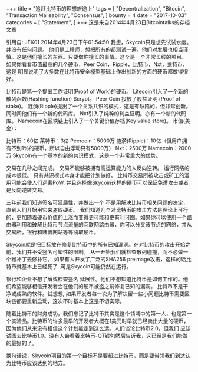 +++ title = "追赶比特币的理想旅途上" tags = [ "Decentralization", "Bitcoin", "Transaction Malleability", "Consensus", ] bounty = 4 date = "2017-10-03" categories = [ "Statement", ] +++ 这是来自2014年4月23日Bitcointalks的存档文章

引用自: JFK01 2014年4月23日下午01:54:50
我想，Skycoin只是想先试试水度。并没有任何问题。 他们是工程师，想把所有的都测试一遍。他们对发展也相当谨慎。这是他们擅长的东西。只要做你擅长的事情。这个是一个非常长线的项目。
如果你看看市值最高的几个硬币，Peer Coin，Ripple，比特币，Nxt，莱特币，这是 明显说明了大多数在比特币安全模型基础上作出创新的方面的硬币都做得很好。

比特币是第一个提出工作证明(Proof of Work)的硬币。
Litecoin引入了一个新的散列函数(Hashing function) Scrypt。
Peer Coin 投放了股益证明 (Proof of stake)。
涟漪(Ripple)提出了一个关系共识的模式，这是有缺陷的，但非常创新。同时间他们有一个新的代码库。
Nxt引入了纯粹的利益证明。亦有一个新的代码库。
Namecoin在区块链上引入了一个关键价值存档(Key value store)。
市值(美金)：

比特币：60亿
莱特币：3亿
Peercoin：5000万
涟漪(Ripple)：10亿（但用户拥有不到1％的硬币，所以自由浮动只有5000万）
Nxt：2500万
Namecoin：2000万
Skycoin有一个基本的新的共识模式，这是一个非常重大的优势。

交易在几秒之间完成。
交易不能够被拥有高运算能力的人反向逆转。
运行网络的成本很低。
只有共识模式本身才能把计划做好。 比特币交易所被攻击或矿工的滥用可能会使人们远离PoW, 并且选择像Skycoin这样的硬币可以保证免遭攻击或者是反向逆转交易。

三年前我们知道签名可延展性，并做出一个 不是用解决比特币相关问题的决定，直到人们开始用它来盗取硬币。 我们知道几个对比特币的攻击方法是理论上可行的，更加随着硬币价值的上涨而变得更可能和更有利可图。如果你可以使用一个路由器利用和破解比特币节点流量的互联网路由器，你可以分叉该节点的网络，并从交易所，银行和赌博网站等等窃取硬币。

Skycoin就是把目标放在修复比特币中的所有已知漏洞。在对比特币的攻击开始之前，我们并不受签名可塑性的限制。 从一开始我们就检查散列碰撞，而不必做一个猴补丁去修补它。 如果有人开发了广泛的SHA256 preimage攻击，这样的话比特币就基本上已经死了 ,可是Skycoin可能仍然在运行。

银行和企业不想了解或检查签名 延展性。他们不想知道比特币是如何工作的。他们希望能够相信开发者会在他们的硬币被盗之前修复已知的漏洞。 比特币不是干净或成熟的软件。试想想, 如果开发者每一次为了解决留一些小问题比特币需要区块链都要重新启动，这次不时基本上这是不切实际。

随着比特币的财务成功，我们忘记了比特币其实是这个领域中的第一人，也是第一个实验品。比特币的许多最早的开发者大概在1美元时早就已经卖出大量的硬币，因为他们从来没有相信这个计划能走到这么远。人们谈论比特币2.0，但我们 应该试图去比特币1.0。没有人会看着比特币-QT钱包然后告诉我，这已经是我们能做的最好的了。

换句话说，Skycoin项目的第一个目标不是要超过比特币，而是要带领我们到达认为比特币应该达到的地方。
